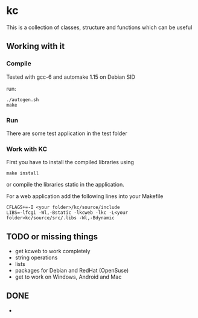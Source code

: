 # kc

This is a collection of classes, structure and functions which can be useful

## Working with it
### Compile
Tested with gcc-6 and automake 1.15 on Debian SID

run:
```
./autogen.sh
make
```
### Run
There are some test application in the test folder

### Work with KC
First you have to install the compiled libraries using 
```
make install
```
or compile the libraries static in the application. 

For a web application add the following lines into your Makefile
```
CFLAGS+=-I <your folder>/kc/source/include
LIBS=-lfcgi -Wl,-Bstatic -lkcweb -lkc -L<your folder>kc/source/src/.libs -Wl,-Bdynamic
```

## TODO or missing things
* get kcweb to work completely
* string operations
* lists
* packages for Debian and RedHat (OpenSuse)
* get to work on Windows, Android and Mac

## DONE
*
